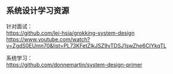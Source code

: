 ## 系统设计学习资源
针对面试：  
https://github.com/lei-hsia/grokking-system-design  
https://www.youtube.com/watch?v=ZgdS0EUmn70&list=PL73KFetZlkJSZ9vTDSJ1swZhe6CIYkqTL  
  
系统学习：  
https://github.com/donnemartin/system-design-primer  
